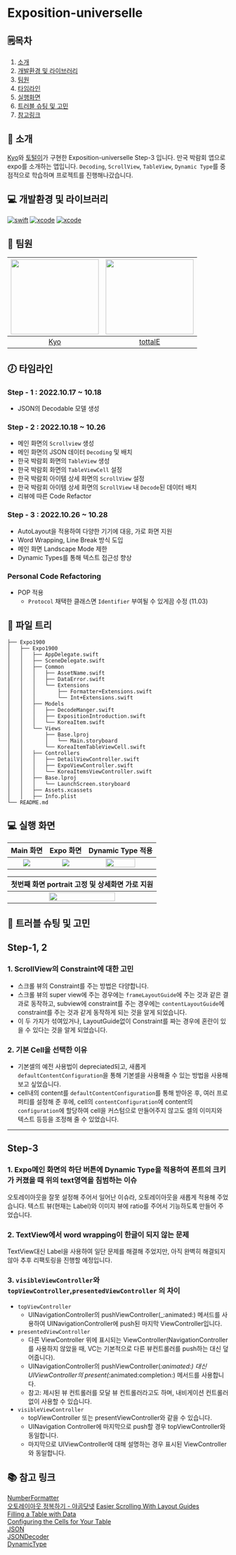 # Exposition-universelle

## 🗒︎목차
1. [소개](#-소개)
2. [개발환경 및 라이브러리](#-개발환경-및-라이브러리)
3. [팀원](#-팀원)
4. [타임라인](#-타임라인)
5. [실행화면](#-실행-화면)
6. [트러블 슈팅 및 고민](#-트러블-슈팅-및-고민)
7. [참고링크](#-참고-링크)


## 👋 소개
[Kyo](https://github.com/KyoPak)와 [토털이](https://github.com/tottalE)가 구현한 Exposition-universelle Step-3 입니다.
만국 박람회 앱으로 expo를 소개하는 앱입니다. 
`Decoding`, `ScrollView`, `TableView`, `Dynamic Type`를 중점적으로 학습하며 프로젝트를 진행해나갔습니다.

## 💻 개발환경 및 라이브러리
[![swift](https://img.shields.io/badge/swift-5.6-orange)]()
[![xcode](https://img.shields.io/badge/Xcode-13.4.1-blue)]() [![xcode](https://img.shields.io/badge/Xcode-14.0.1-blue)]()


## 🧑 팀원 
<img src = "https://user-images.githubusercontent.com/59204352/193524215-4f9636e8-1cdb-49f1-9a17-1e4fe8d76655.PNG" width=200 height=170>|<img src = "https://avatars.githubusercontent.com/u/66786418?v=4" width=200 height=170>|
|:--:|:--:|
|[Kyo](https://github.com/KyoPak)| [tottalE](https://github.com/tottalE) |
 

## 🕖 타임라인

### Step - 1 : 2022.10.17 ~ 10.18
- JSON의 Decodable 모델 생성

### Step - 2 : 2022.10.18 ~ 10.26
- 메인 화면의 `Scrollview` 생성
- 메인 화면의 JSON 데이터 `Decoding` 및 배치
- 한국 박람회 화면의 `TableView` 생성
- 한국 박람회 화면의 `TableViewCell` 설정 
- 한국 박람회 아이템 상세 화면의 `ScrollView` 설정
- 한국 박람회 아이템 상세 화면의 `ScrollView` 내 `Decode`된 데이터 배치
- 리뷰에 따른 Code Refactor 

### Step - 3 : 2022.10.26 ~ 10.28
- AutoLayout을 적용하여 다양한 기기에 대응, 가로 화면 지원
- Word Wrapping, Line Break 방식 도입
- 메인 화면 Landscape Mode 제한
- Dynamic Types를 통해 텍스트 접근성 향상

### Personal Code Refactoring
- POP 적용
   - `Protocol` 채택한 클래스면 `Identifier` 부여될 수 있게끔 수정 (11.03)
   

## 🌲 파일 트리

```
├── Expo1900
│   ├── Expo1900
│   │   ├── AppDelegate.swift
│   │   ├── SceneDelegate.swift
│   │   ├── Common
│   │   │   ├── AssetName.swift
│   │   │   ├── DataError.swift
│   │   │   └── Extensions
│   │   │       ├── Formatter+Extensions.swift
│   │   │       └── Int+Extensions.swift
│   │   ├── Models
│   │   │   ├── DecodeManger.swift
│   │   │   ├── ExpositionIntroduction.swift
│   │   │   └── KoreaItem.swift
│   │   └── Views
│   │       ├── Base.lproj
│   │       │   └── Main.storyboard
│   │       └── KoreaItemTableViewCell.swift
│   │   ├── Controllers
│   │   │   ├── DetailViewController.swift
│   │   │   ├── ExpoViewController.swift
│   │   │   └── KoreaItemsViewController.swift
│   │   ├── Base.lproj
│   │   │   └── LaunchScreen.storyboard
│   │   ├── Assets.xcassets
│   │   ├── Info.plist
└── README.md
```

## 💻 실행 화면 
|Main 화면|Expo 화면|Dynamic Type 적용|
|:---:|:---:|:---:|
|<img src = "https://i.imgur.com/pCDrwOe.gif" > |<img src = "https://user-images.githubusercontent.com/66786418/197134476-0ee7c273-d265-4cc6-862c-cc584f4429ca.gif" >|<img src = "https://user-images.githubusercontent.com/66786418/198507030-2f5ae8c3-a8d5-46a1-a50a-cef22da789a6.gif" width=68% height=68%>|

| 첫번째 화면 portrait 고정 및 상세화면 가로 지원|
|:---:|
|<img src = "https://i.imgur.com/O9fM7ua.gif" width=68% height=68%>|

## 🎯 트러블 슈팅 및 고민

## Step-1, 2

### 1. ScrollView의 Constraint에 대한 고민 

- 스크롤 뷰의 Constraint를 주는 방법은 다양합니다. 
- 스크롤 뷰의 super view에 주는 경우에는 `frameLayoutGuide`에 주는 것과 같은 결과로 동작하고, subview에 constraint를 주는 경우에는 `contentLayoutGuide`에 constraint를 주는 것과 같게 동작하게 되는 것을 알게 되었습니다. 
- 이 두 가지가 섞여있거나, LayoutGuide없이 Constraint를 짜는 경우에 혼란이 있을 수 있다는 것을 알게 되었습니다.

### 2. 기본 Cell을 선택한 이유
- 기본셀의 예전 사용법이 depreciated되고, 새롭게 `defaultContentConfiguration`을 통해 기본셀을 사용해줄 수 있는 방법을 사용해 보고 싶었습니다.
- cell내의 content를 `defaultContentConfiguration`를 통해 받아온 후, 여러 프로퍼티를 설정해 준 후에, cell의 `contentConfiguration`에 content의 `configuration`에 할당하여 cell을 커스텀으로 만들어주지 않고도 셀의 이미지와 텍스트 등등을 조정해 줄 수 있었습니다.

---
## Step-3

### 1. Expo메인 화면의 하단 버튼에 Dynamic Type을 적용하여 폰트의 크키가 커졌을 때 위의 text영역을 침범하는 이슈
오토레이아웃을 잘못 설정해 주어서 일어난 이슈라, 오토레이아웃을 새롭게 적용해 주었습니다. 텍스트 뷰(현재는 Label)와 이미지 뷰에 ratio를 주어서 기능하도록 만들어 주었습니다.

### 2. TextView에서 word wrapping이 한글이 되지 않는 문제
TextView대신 Label을 사용하여 일단 문제를 해결해 주었지만, 아직 완벽히 해결되지 않아 추후 리팩토링을 진행할 예정입니다.

### 3. `visibleViewController`와 `topViewController`,`presentedViewController` 의 차이
- `topViewController` 
    - UINavigationController의 pushViewController(_:animated:) 메서드를 사용하여 UINavigationController에 push된 마지막 ViewController입니다. 
- `presentedViewController`  
    - 다른 ViewController 위에 표시되는 ViewController(NavigationController를 사용하지 않았을 때, VC는 기본적으로 다른 뷰컨트롤러를 push하는 대신 덮어줍니다).
    - UINavigationController의 pushViewController(_:animated:) 대신 UIViewController의 present(_:animated:completion:) 메서드를 사용합니다. 
    - 참고: 제시된 뷰 컨트롤러를 모달 뷰 컨트롤러라고도 하며, 내비게이션 컨트롤러 없이 사용할 수 있습니다.
- `visibleViewController` 
    - topViewController 또는 presentViewController와 같을 수 있습니다. 
    - UINavigation Controller에 마지막으로 push할 경우 topViewController와 동일합니다.
    - 마지막으로 UIViewController에 대해 설명하는 경우 표시된 ViewController와 동일합니다.


    
## 📚 참고 링크
[NumberFormatter](https://developer.apple.com/documentation/foundation/numberformatter)<br>[오토레이아웃 정복하기 - 야곰닷넷](https://yagom.net/courses/autolayout/)
[Easier Scrolling With Layout Guides](https://useyourloaf.com/blog/easier-scrolling-with-layout-guides/)<br>[Filling a Table with Data](https://developer.apple.com/documentation/uikit/views_and_controls/table_views/filling_a_table_with_data)<br>[Configuring the Cells for Your Table](https://developer.apple.com/documentation/uikit/views_and_controls/table_views/configuring_the_cells_for_your_table)<br>[JSON](https://ko.wikipedia.org/wiki/JSON)<br>[JSONDecoder](https://developer.apple.com/documentation/foundation/jsondecoder)<br>[DynamicType](https://developer.apple.com/documentation/uikit/uifont/scaling_fonts_automatically)
